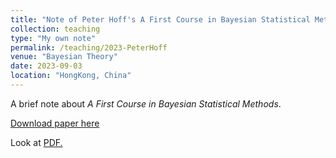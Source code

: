 ```yaml
---
title: "Note of Peter Hoff's A First Course in Bayesian Statistical Methods"
collection: teaching
type: "My own note"
permalink: /teaching/2023-PeterHoff
venue: "Bayesian Theory"
date: 2023-09-03
location: "HongKong, China"
---
```

A brief note about *A First Course in Bayesian Statistical Methods*.

[Download paper here](http://SHXiao-Stella.github.io/files/Peter_Hoff_notes.pdf)

Look at <a href="SHXiao-Stella.github.io/files/Peter_Hoff_notes.pdf" target="_blank">PDF.</a>
